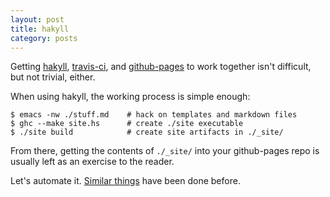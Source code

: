 ```yaml
---
layout: post
title: hakyll
category: posts
---
```


Getting [hakyll][hakyll], [travis-ci][travis-ci], and
[github-pages][github-pages] to work together isn't difficult, but not trivial,
either.

When using hakyll, the working process is simple enough:

```
$ emacs -nw ./stuff.md    # hack on templates and markdown files
$ ghc --make site.hs      # create ./site executable
$ ./site build            # create site artifacts in ./_site/
```

From there, getting the contents of ```./_site/``` into your github-pages repo
is usually left as an exercise to the reader.

Let's automate it. [Similar things][yap-deploys-pelican] have been done before.


[hakyll]: http://jaspervdj.be/hakyll
[travis-ci]: https://travis-ci.com/
[github-pages]: https://pages.github.com/
[yap-deploys-pelican]: https://kevinyap.ca/2014/06/deploying-pelican-sites-using-travis-ci/
